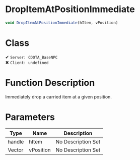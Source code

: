 # DropItemAtPositionImmediate
```js
void DropItemAtPositionImmediate(hItem, vPosition)
```
# Class
✔ `Server: CDOTA_BaseNPC`  
✖ `Client: undefined`  

# Function Description
Immediately drop a carried item at a given position.
# Parameters
Type|Name|Description
--|--|--
handle|hItem|No Description Set
Vector|vPosition|No Description Set
